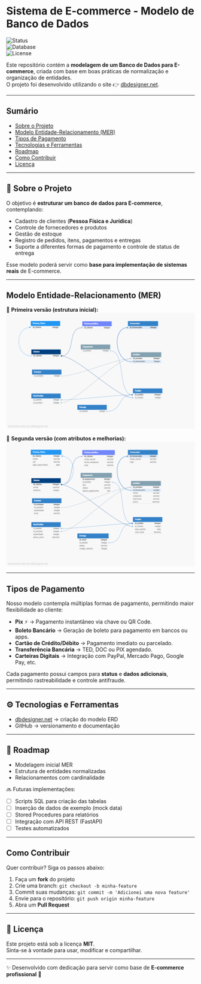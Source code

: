 # Sistema de E-commerce - Modelo de Banco de Dados  

![Status](https://img.shields.io/badge/Status-Em%20Desenvolvimento-yellow)  
![Database](https://img.shields.io/badge/Database-Modelagem-blue)  
![License](https://img.shields.io/badge/License-MIT-green)  

Este repositório contém a **modelagem de um Banco de Dados para E-commerce**, criada com base em boas práticas de normalização e organização de entidades.  
O projeto foi desenvolvido utilizando o site 👉 [dbdesigner.net](https://erd.dbdesigner.net/designer/schema/1755450730-e-commerce).  

---

## Sumário
- [ Sobre o Projeto](#-sobre-o-projeto)
- [ Modelo Entidade-Relacionamento (MER)](#%EF%B8%8F-modelo-entidade-relacionamento-mer)
- [ Tipos de Pagamento](#-tipos-de-pagamento)
- [ Tecnologias e Ferramentas](#%EF%B8%8F-tecnologias-e-ferramentas)
- [ Roadmap](#-roadmap)
- [ Como Contribuir](#-como-contribuir)
- [ Licença](#-licença)

---

## 📖 Sobre o Projeto
O objetivo é **estruturar um banco de dados para E-commerce**, contemplando:  
- Cadastro de clientes (**Pessoa Física e Jurídica**)
- Controle de fornecedores e produtos
- Gestão de estoque
- Registro de pedidos, itens, pagamentos e entregas
- Suporte a diferentes formas de pagamento e controle de status de entrega  

Esse modelo poderá servir como **base para implementação de sistemas reais** de E-commerce.  

---

##  Modelo Entidade-Relacionamento (MER)

📌 **Primeira versão (estrutura inicial):**  
![MER Inicial](./e-commerce_1.png)

📌 **Segunda versão (com atributos e melhorias):**  
![MER Detalhado](./e-commerce_2.png)

---

## Tipos de Pagamento  

Nosso modelo contempla múltiplas formas de pagamento, permitindo maior flexibilidade ao cliente:  

- **Pix** ⚡ → Pagamento instantâneo via chave ou QR Code.  
- **Boleto Bancário**  → Geração de boleto para pagamento em bancos ou apps.  
- **Cartão de Crédito/Débito** → Pagamento imediato ou parcelado.  
- **Transferência Bancária**  → TED, DOC ou PIX agendado.  
- **Carteiras Digitais**  → Integração com PayPal, Mercado Pago, Google Pay, etc.  

Cada pagamento possui campos para **status** e **dados adicionais**, permitindo rastreabilidade e controle antifraude.  

---

## ⚙️ Tecnologias e Ferramentas
- [dbdesigner.net](https://dbdesigner.net) → criação do modelo ERD  
- GitHub → versionamento e documentação  

---

## 🚀 Roadmap 
- Modelagem inicial MER
- Estrutura de entidades normalizadas
- Relacionamentos com cardinalidade  

🔜 Futuras implementações:  
- [ ] Scripts SQL para criação das tabelas  
- [ ] Inserção de dados de exemplo (mock data)  
- [ ] Stored Procedures para relatórios  
- [ ] Integração com API REST (FastAPI)  
- [ ] Testes automatizados  

---

##  Como Contribuir  

Quer contribuir? Siga os passos abaixo:  

1. Faça um **fork** do projeto   
2. Crie uma branch: `git checkout -b minha-feature`  
3. Commit suas mudanças: `git commit -m 'Adicionei uma nova feature'`  
4. Envie para o repositório: `git push origin minha-feature`  
5. Abra um **Pull Request**  

---

## 📜 Licença
Este projeto está sob a licença **MIT**.  
Sinta-se à vontade para usar, modificar e compartilhar.  

---

✨ Desenvolvido com dedicação para servir como base de **E-commerce profissional** 🚀  
